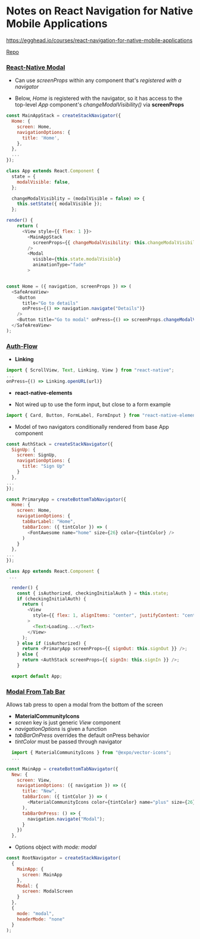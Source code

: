 # Notes on React Navigation for Native Mobile Applications
https://egghead.io/courses/react-navigation-for-native-mobile-applications

[Repo](https://github.com/eggheadio-projects/react-native-navigation-for-mobile-applications/)


### [React-Native Modal](https://github.com/eggheadio-projects/react-native-navigation-for-mobile-applications/blob/03-react-native-use-the-react-native-modal-component-with-react-navigation/App/react-native-modal/index.js)

+ Can use _screenProps_ within any component that's _registered with a navigator_

+ Below, _Home_ is registered with the navigator, so it has access to the top-level _App_ component's _changeModalVisibility()_ via __screenProps__

```js
const MainAppStack = createStackNavigator({
  Home: {
    screen: Home,
    navigationOptions: {
      title: 'Home',
    },
  },
  ...
});
```

```js
class App extends React.Component {
  state = {
    modalVisible: false,
  };

  changeModalVisiblity = (modalVisible = false) => {
    this.setState({ modalVisible });
  };

render() {
    return (
      <View style={{ flex: 1 }}>
        <MainAppStack
          screenProps={{ changeModalVisibility: this.changeModalVisibility }}
        />
        <Modal
          visible={this.state.modalVisible}
          animationType="fade"
        >
```

```js

const Home = ({ navigation, screenProps }) => (
  <SafeAreaView>
    <Button
      title="Go to details"
      onPress={() => navigation.navigate("Details")}
    />
    <Button title="Go to modal" onPress={() => screenProps.changeModalVisiblity(true)} />
  </SafeAreaView>
);
```

### [Auth-Flow](https://github.com/eggheadio-projects/react-native-navigation-for-mobile-applications/blob/04-react-native-create-an-authentication-flow-with-react-navigation/App/auth-flow/index.js)

+ __Linking__

```js
import { ScrollView, Text, Linking, View } from "react-native";
...
onPress={() => Linking.openURL(url)}
```

+ __react-native-elements__

+ Not wired up to use the form input, but close to a form example

```js
import { Card, Button, FormLabel, FormInput } from "react-native-elements";
```

+ Model of two navigators conditionally rendered from base App component

```js
const AuthStack = createStackNavigator({
  SignUp: {
    screen: SignUp,
    navigationOptions: {
      title: "Sign Up"
    }
  },
...
});

const PrimaryApp = createBottomTabNavigator({
  Home: {
    screen: Home,
    navigationOptions: {
      tabBarLabel: "Home",
      tabBarIcon: ({ tintColor }) => (
        <FontAwesome name="home" size={26} color={tintColor} />
      )
    }
  },
...
});

class App extends React.Component {
 ...

  render() {
    const { isAuthorized, checkingInitialAuth } = this.state;
    if (checkingInitialAuth) {
      return (
        <View
          style={{ flex: 1, alignItems: "center", justifyContent: "center" }}
        >
          <Text>Loading...</Text>
        </View>
      );
    } else if (isAuthorized) {
      return <PrimaryApp screenProps={{ signOut: this.signOut }} />;
    } else {
      return <AuthStack screenProps={{ signIn: this.signIn }} />;
    }

  export default App;
```

### [Modal From Tab Bar](https://github.com/eggheadio-projects/react-native-navigation-for-mobile-applications/blob/05-react-native-open-a-modal-from-tab-bar-in-react-navigation/App/modal-from-tab-bar/index.js)

Allows tab press to open a modal from the bottom of the screen

+ __MaterialCommunityIcons__ 
+ _screen_ key is just generic _View_ component
+ _navigationOptions_ is given a function
+ _tabBarOnPress_ overrides the default onPress behavior
+ _tintColor_ must be passed through navigator

```js
  import { MaterialCommunityIcons } from "@expo/vector-icons";
  ...

const MainApp = createBottomTabNavigator({
  New: {
    screen: View,
    navigationOptions: ({ navigation }) => ({
      title: "New",
      tabBarIcon: ({ tintColor }) => (
        <MaterialCommunityIcons color={tintColor} name="plus" size={26} />
      ),
      tabBarOnPress: () => {
        navigation.navigate("Modal");
      }
    })
  },
```

+ Options object with _mode: modal_

```js
const RootNavigator = createStackNavigator(
  {
    MainApp: {
      screen: MainApp
    },
    Modal: {
      screen: ModalScreen
    }
  },
  {
    mode: "modal",
    headerMode: "none"
  }
);
```
